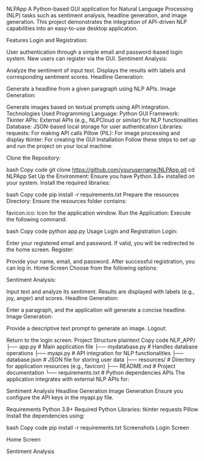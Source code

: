 NLPApp
A Python-based GUI application for Natural Language Processing (NLP) tasks such as sentiment analysis, headline generation, and image generation. This project demonstrates the integration of API-driven NLP capabilities into an easy-to-use desktop application.

Features
Login and Registration:

User authentication through a simple email and password-based login system.
New users can register via the GUI.
Sentiment Analysis:

Analyze the sentiment of input text.
Displays the results with labels and corresponding sentiment scores.
Headline Generation:

Generate a headline from a given paragraph using NLP APIs.
Image Generation:

Generate images based on textual prompts using API integration.
Technologies Used
Programming Language: Python
GUI Framework: Tkinter
APIs: External APIs (e.g., NLPCloud or similar) for NLP functionalities
Database: JSON-based local storage for user authentication
Libraries:
requests: For making API calls
Pillow (PIL): For image processing and display
tkinter: For creating the GUI
Installation
Follow these steps to set up and run the project on your local machine:

Clone the Repository:

bash
Copy code
git clone https://github.com/yourusername/NLPApp.git
cd NLPApp
Set Up the Environment: Ensure you have Python 3.8+ installed on your system. Install the required libraries:

bash
Copy code
pip install -r requirements.txt
Prepare the resources Directory: Ensure the resources folder contains:

favicon.ico: Icon for the application window.
Run the Application: Execute the following command:

bash
Copy code
python app.py
Usage
Login and Registration
Login:

Enter your registered email and password.
If valid, you will be redirected to the home screen.
Register:

Provide your name, email, and password.
After successful registration, you can log in.
Home Screen
Choose from the following options:

Sentiment Analysis:

Input text and analyze its sentiment.
Results are displayed with labels (e.g., joy, anger) and scores.
Headline Generation:

Enter a paragraph, and the application will generate a concise headline.
Image Generation:

Provide a descriptive text prompt to generate an image.
Logout:

Return to the login screen.
Project Structure
plaintext
Copy code
NLP_APP/
├── app.py              # Main application file
├── mydatabase.py       # Handles database operations
├── myapi.py            # API integration for NLP functionalities
├── database.json       # JSON file for storing user data
├── resources/          # Directory for application resources (e.g., favicon)
├── README.md           # Project documentation
└── requirements.txt    # Python dependencies
APIs
The application integrates with external NLP APIs for:

Sentiment Analysis
Headline Generation
Image Generation
Ensure you configure the API keys in the myapi.py file.

Requirements
Python 3.8+
Required Python Libraries:
tkinter
requests
Pillow
Install the dependencies using:

bash
Copy code
pip install -r requirements.txt
Screenshots
Login Screen

Home Screen

Sentiment Analysis
